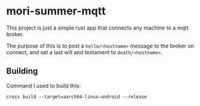 # mori-summer-mqtt

This project is just a simple rust app that connects any machine to a mqtt broker.

The purpose of this is to post a `hello/<hostname>` message to the broker on connect, and set a last will and testament to `death/<hostname>`.

## Building

Command I used to build this:

`cross build --target=aarch64-linux-android --release`
